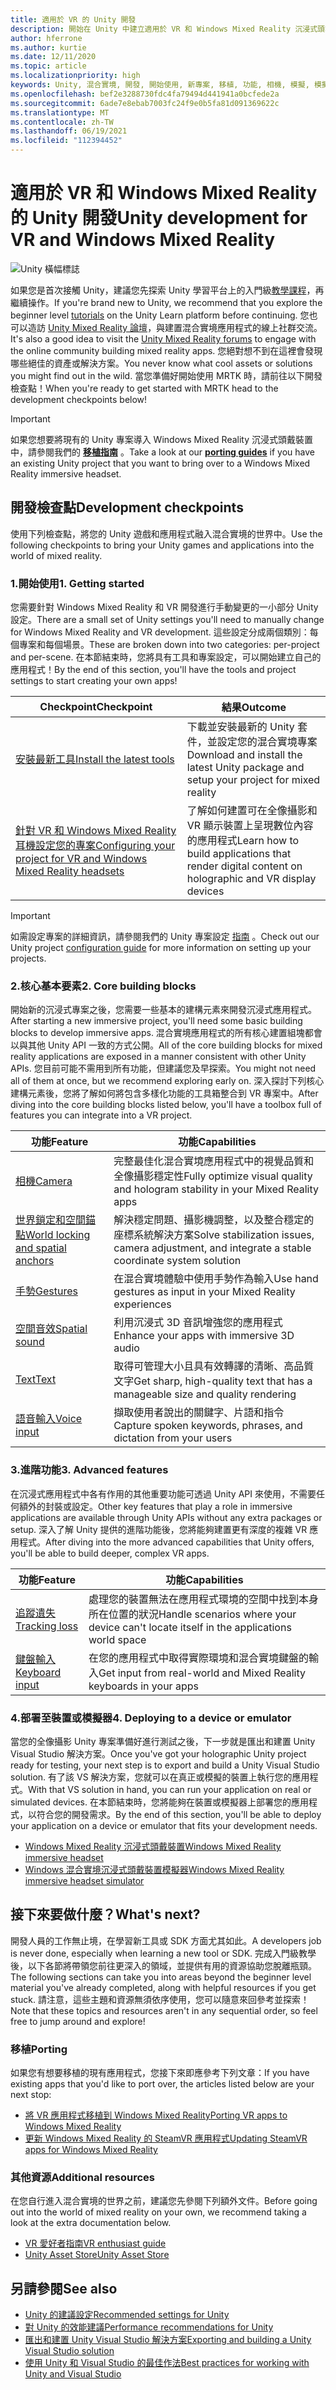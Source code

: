 ```yaml
---
title: 適用於 VR 的 Unity 開發
description: 開始在 Unity 中建立適用於 VR 和 Windows Mixed Reality 沉浸式頭戴裝置的混合實境應用程式。
author: hferrone
ms.author: kurtie
ms.date: 12/11/2020
ms.topic: article
ms.localizationpriority: high
keywords: Unity, 混合實境, 開發, 開始使用, 新專案, 移植, 功能, 相機, 模擬, 模擬, 文件, 混合實境頭戴式裝置, windows 混合實境頭戴式裝置, 虛擬實境頭戴式裝置, 什麼是虛擬實境, 什麼是擴增實境, MRTK, 混合實境工具組, 語音輸入, 定位相機, 模擬器, Azure, 教學課程
ms.openlocfilehash: bef2e3288730fdc4fa79494d441941a0bcfede2a
ms.sourcegitcommit: 6ade7e8ebab7003fc24f9e0b5fa81d091369622c
ms.translationtype: MT
ms.contentlocale: zh-TW
ms.lasthandoff: 06/19/2021
ms.locfileid: "112394452"
---
```

# <a name="unity-development-for-vr-and-windows-mixed-reality"></a><span data-ttu-id="24cdb-104">適用於 VR 和 Windows Mixed Reality 的 Unity 開發</span><span class="sxs-lookup"><span data-stu-id="24cdb-104">Unity development for VR and Windows Mixed Reality</span></span>

![Unity 橫幅標誌](../images/unity_logo_banner.png)

<span data-ttu-id="24cdb-106">如果您是首次接觸 Unity，建議您先探索 Unity 學習平台上的入門級[教學課程](https://unity3d.com/learn/tutorials)，再繼續操作。</span><span class="sxs-lookup"><span data-stu-id="24cdb-106">If you're brand new to Unity, we recommend that you explore the beginner level [tutorials](https://unity3d.com/learn/tutorials) on the Unity Learn platform before continuing.</span></span> <span data-ttu-id="24cdb-107">您也可以造訪 [Unity Mixed Reality 論壇](https://forum.unity3d.com/forums/hololens.102/)，與建置混合實境應用程式的線上社群交流。</span><span class="sxs-lookup"><span data-stu-id="24cdb-107">It's also a good idea to visit the [Unity Mixed Reality forums](https://forum.unity3d.com/forums/hololens.102/) to engage with the online community building mixed reality apps.</span></span> <span data-ttu-id="24cdb-108">您絕對想不到在這裡會發現哪些絕佳的資產或解決方案。</span><span class="sxs-lookup"><span data-stu-id="24cdb-108">You never know what cool assets or solutions you might find out in the wild.</span></span> <span data-ttu-id="24cdb-109">當您準備好開始使用 MRTK 時，請前往以下開發檢查點！</span><span class="sxs-lookup"><span data-stu-id="24cdb-109">When you're ready to get started with MRTK head to the development checkpoints below!</span></span>

> [!IMPORTANT]
> <span data-ttu-id="24cdb-110">如果您想要將現有的 Unity 專案導入 Windows Mixed Reality 沉浸式頭戴裝置中，請參閱我們的 **[移植指南](../porting-apps/porting-overview.md)** 。</span><span class="sxs-lookup"><span data-stu-id="24cdb-110">Take a look at our **[porting guides](../porting-apps/porting-overview.md)** if you have an existing Unity project that you want to bring over to a Windows Mixed Reality immersive headset.</span></span> 

## <a name="development-checkpoints"></a><span data-ttu-id="24cdb-111">開發檢查點</span><span class="sxs-lookup"><span data-stu-id="24cdb-111">Development checkpoints</span></span>

<span data-ttu-id="24cdb-112">使用下列檢查點，將您的 Unity 遊戲和應用程式融入混合實境的世界中。</span><span class="sxs-lookup"><span data-stu-id="24cdb-112">Use the following checkpoints to bring your Unity games and applications into the world of mixed reality.</span></span>

### <a name="1-getting-started"></a><span data-ttu-id="24cdb-113">1.開始使用</span><span class="sxs-lookup"><span data-stu-id="24cdb-113">1. Getting started</span></span>

<span data-ttu-id="24cdb-114">您需要針對 Windows Mixed Reality 和 VR 開發進行手動變更的一小部分 Unity 設定。</span><span class="sxs-lookup"><span data-stu-id="24cdb-114">There are a small set of Unity settings you'll need to manually change for Windows Mixed Reality and VR development.</span></span> <span data-ttu-id="24cdb-115">這些設定分成兩個類別：每個專案和每個場景。</span><span class="sxs-lookup"><span data-stu-id="24cdb-115">These are broken down into two categories: per-project and per-scene.</span></span> <span data-ttu-id="24cdb-116">在本節結束時，您將具有工具和專案設定，可以開始建立自己的應用程式！</span><span class="sxs-lookup"><span data-stu-id="24cdb-116">By the end of this section, you'll have the tools and project settings to start creating your own apps!</span></span>

|  <span data-ttu-id="24cdb-117">Checkpoint</span><span class="sxs-lookup"><span data-stu-id="24cdb-117">Checkpoint</span></span>  |  <span data-ttu-id="24cdb-118">結果</span><span class="sxs-lookup"><span data-stu-id="24cdb-118">Outcome</span></span>  |
| --- | --- |
| [<span data-ttu-id="24cdb-119">安裝最新工具</span><span class="sxs-lookup"><span data-stu-id="24cdb-119">Install the latest tools</span></span>](../install-the-tools.md) | <span data-ttu-id="24cdb-120">下載並安裝最新的 Unity 套件，並設定您的混合實境專案</span><span class="sxs-lookup"><span data-stu-id="24cdb-120">Download and install the latest Unity package and setup your project for mixed reality</span></span> |
| [<span data-ttu-id="24cdb-121">針對 VR 和 Windows Mixed Reality 耳機設定您的專案</span><span class="sxs-lookup"><span data-stu-id="24cdb-121">Configuring your project for VR and Windows Mixed Reality headsets</span></span>](/windows/mixed-reality/develop/unity/xr-project-setup?tabs=openxr) | <span data-ttu-id="24cdb-122">了解如何建置可在全像攝影和 VR 顯示裝置上呈現數位內容的應用程式</span><span class="sxs-lookup"><span data-stu-id="24cdb-122">Learn how to build applications that render digital content on holographic and VR display devices</span></span> |

> [!IMPORTANT]
> <span data-ttu-id="24cdb-123">如需設定專案的詳細資訊，請參閱我們的 Unity 專案設定 [指南](choosing-unity-version.md) 。</span><span class="sxs-lookup"><span data-stu-id="24cdb-123">Check out our Unity project [configuration guide](choosing-unity-version.md) for more information on setting up your projects.</span></span>

### <a name="2-core-building-blocks"></a><span data-ttu-id="24cdb-124">2.核心基本要素</span><span class="sxs-lookup"><span data-stu-id="24cdb-124">2. Core building blocks</span></span>

<span data-ttu-id="24cdb-125">開始新的沉浸式專案之後，您需要一些基本的建構元素來開發沉浸式應用程式。</span><span class="sxs-lookup"><span data-stu-id="24cdb-125">After starting a new immersive project, you'll need some basic building blocks to develop immersive apps.</span></span> <span data-ttu-id="24cdb-126">混合實境應用程式的所有核心建置組塊都會以與其他 Unity API 一致的方式公開。</span><span class="sxs-lookup"><span data-stu-id="24cdb-126">All of the core building blocks for mixed reality applications are exposed in a manner consistent with other Unity APIs.</span></span> <span data-ttu-id="24cdb-127">您目前可能不需用到所有功能，但建議您及早探索。</span><span class="sxs-lookup"><span data-stu-id="24cdb-127">You might not need all of them at once, but we recommend exploring early on.</span></span> <span data-ttu-id="24cdb-128">深入探討下列核心建構元素後，您將了解如何將包含多樣化功能的工具箱整合到 VR 專案中。</span><span class="sxs-lookup"><span data-stu-id="24cdb-128">After diving into the core building blocks listed below, you'll have a toolbox full of features you can integrate into a VR project.</span></span>

|  <span data-ttu-id="24cdb-129">功能</span><span class="sxs-lookup"><span data-stu-id="24cdb-129">Feature</span></span>  |  <span data-ttu-id="24cdb-130">功能</span><span class="sxs-lookup"><span data-stu-id="24cdb-130">Capabilities</span></span>  |
| --- | --- |
| [<span data-ttu-id="24cdb-131">相機</span><span class="sxs-lookup"><span data-stu-id="24cdb-131">Camera</span></span>](../unity/camera-in-unity.md) | <span data-ttu-id="24cdb-132">完整最佳化混合實境應用程式中的視覺品質和全像攝影穩定性</span><span class="sxs-lookup"><span data-stu-id="24cdb-132">Fully optimize visual quality and hologram stability in your Mixed Reality apps</span></span> |
| [<span data-ttu-id="24cdb-133">世界鎖定和空間錨點</span><span class="sxs-lookup"><span data-stu-id="24cdb-133">World locking and spatial anchors</span></span>](spatial-anchors-in-unity.md) | <span data-ttu-id="24cdb-134">解決穩定問題、攝影機調整，以及整合穩定的座標系統解決方案</span><span class="sxs-lookup"><span data-stu-id="24cdb-134">Solve stabilization issues, camera adjustment, and integrate a stable coordinate system solution</span></span> || [<span data-ttu-id="24cdb-135">運動控制器</span><span class="sxs-lookup"><span data-stu-id="24cdb-135">Motion controllers</span></span>](../unity/motion-controllers-in-unity.md) | <span data-ttu-id="24cdb-136">將空間動作新增至混合實境應用程式</span><span class="sxs-lookup"><span data-stu-id="24cdb-136">Add spatial actions to your Mixed Reality apps</span></span> |
| [<span data-ttu-id="24cdb-137">手勢</span><span class="sxs-lookup"><span data-stu-id="24cdb-137">Gestures</span></span>](../unity/gestures-in-unity.md) | <span data-ttu-id="24cdb-138">在混合實境體驗中使用手勢作為輸入</span><span class="sxs-lookup"><span data-stu-id="24cdb-138">Use hand gestures as input in your Mixed Reality experiences</span></span> |
| [<span data-ttu-id="24cdb-139">空間音效</span><span class="sxs-lookup"><span data-stu-id="24cdb-139">Spatial sound</span></span>](../unity/spatial-sound-in-unity.md) | <span data-ttu-id="24cdb-140">利用沉浸式 3D 音訊增強您的應用程式</span><span class="sxs-lookup"><span data-stu-id="24cdb-140">Enhance your apps with immersive 3D audio</span></span> |
| [<span data-ttu-id="24cdb-141">Text</span><span class="sxs-lookup"><span data-stu-id="24cdb-141">Text</span></span>](../unity/text-in-unity.md) | <span data-ttu-id="24cdb-142">取得可管理大小且具有效轉譯的清晰、高品質文字</span><span class="sxs-lookup"><span data-stu-id="24cdb-142">Get sharp, high-quality text that has a manageable size and quality rendering</span></span> |
| [<span data-ttu-id="24cdb-143">語音輸入</span><span class="sxs-lookup"><span data-stu-id="24cdb-143">Voice input</span></span>](../unity/voice-input-in-unity.md) | <span data-ttu-id="24cdb-144">擷取使用者說出的關鍵字、片語和指令</span><span class="sxs-lookup"><span data-stu-id="24cdb-144">Capture spoken keywords, phrases, and dictation from your users</span></span>|

### <a name="3-advanced-features"></a><span data-ttu-id="24cdb-145">3.進階功能</span><span class="sxs-lookup"><span data-stu-id="24cdb-145">3. Advanced features</span></span>

<span data-ttu-id="24cdb-146">在沉浸式應用程式中各有作用的其他重要功能可透過 Unity API 來使用，不需要任何額外的封裝或設定。</span><span class="sxs-lookup"><span data-stu-id="24cdb-146">Other key features that play a role in immersive applications are available through Unity APIs without any extra packages or setup.</span></span> <span data-ttu-id="24cdb-147">深入了解 Unity 提供的進階功能後，您將能夠建置更有深度的複雜 VR 應用程式。</span><span class="sxs-lookup"><span data-stu-id="24cdb-147">After diving into the more advanced capabilities that Unity offers, you'll be able to build deeper, complex VR apps.</span></span>

|  <span data-ttu-id="24cdb-148">功能</span><span class="sxs-lookup"><span data-stu-id="24cdb-148">Feature</span></span>  |  <span data-ttu-id="24cdb-149">功能</span><span class="sxs-lookup"><span data-stu-id="24cdb-149">Capabilities</span></span>  |
| --- | --- |
| [<span data-ttu-id="24cdb-150">追蹤遺失</span><span class="sxs-lookup"><span data-stu-id="24cdb-150">Tracking loss</span></span>](tracking-loss-in-unity.md) | <span data-ttu-id="24cdb-151">處理您的裝置無法在應用程式環境的空間中找到本身所在位置的狀況</span><span class="sxs-lookup"><span data-stu-id="24cdb-151">Handle scenarios where your device can't locate itself in the applications world space</span></span> |
| [<span data-ttu-id="24cdb-152">鍵盤輸入</span><span class="sxs-lookup"><span data-stu-id="24cdb-152">Keyboard input</span></span>](keyboard-input-in-unity.md) | <span data-ttu-id="24cdb-153">在您的應用程式中取得實際環境和混合實境鍵盤的輸入</span><span class="sxs-lookup"><span data-stu-id="24cdb-153">Get input from real-world and Mixed Reality keyboards in your apps</span></span> |

### <a name="4-deploying-to-a-device-or-emulator"></a><span data-ttu-id="24cdb-154">4.部署至裝置或模擬器</span><span class="sxs-lookup"><span data-stu-id="24cdb-154">4. Deploying to a device or emulator</span></span>

<span data-ttu-id="24cdb-155">當您的全像攝影 Unity 專案準備好進行測試之後，下一步就是匯出和建置 Unity Visual Studio 解決方案。</span><span class="sxs-lookup"><span data-stu-id="24cdb-155">Once you've got your holographic Unity project ready for testing, your next step is to export and build a Unity Visual Studio solution.</span></span> <span data-ttu-id="24cdb-156">有了該 VS 解決方案，您就可以在真正或模擬的裝置上執行您的應用程式。</span><span class="sxs-lookup"><span data-stu-id="24cdb-156">With that VS solution in hand, you can run your application on real or simulated devices.</span></span> <span data-ttu-id="24cdb-157">在本節結束時，您將能夠在裝置或模擬器上部署您的應用程式，以符合您的開發需求。</span><span class="sxs-lookup"><span data-stu-id="24cdb-157">By the end of this section, you'll be able to deploy your application on a device or emulator that fits your development needs.</span></span>

* [<span data-ttu-id="24cdb-158">Windows Mixed Reality 沉浸式頭戴裝置</span><span class="sxs-lookup"><span data-stu-id="24cdb-158">Windows Mixed Reality immersive headset</span></span>](../platform-capabilities-and-apis/using-visual-studio.md)
* [<span data-ttu-id="24cdb-159">Windows 混合實境沉浸式頭戴裝置模擬器</span><span class="sxs-lookup"><span data-stu-id="24cdb-159">Windows Mixed Reality immersive headset simulator</span></span>](../platform-capabilities-and-apis/using-the-windows-mixed-reality-simulator.md)

## <a name="whats-next"></a><span data-ttu-id="24cdb-160">接下來要做什麼？</span><span class="sxs-lookup"><span data-stu-id="24cdb-160">What's next?</span></span>

<span data-ttu-id="24cdb-161">開發人員的工作無止境，在學習新工具或 SDK 方面尤其如此。</span><span class="sxs-lookup"><span data-stu-id="24cdb-161">A developers job is never done, especially when learning a new tool or SDK.</span></span> <span data-ttu-id="24cdb-162">完成入門級教學後，以下各節將帶領您前往更深入的領域，並提供有用的資源協助您脫離瓶頸。</span><span class="sxs-lookup"><span data-stu-id="24cdb-162">The following sections can take you into areas beyond the beginner level material you've already completed, along with helpful resources if you get stuck.</span></span> <span data-ttu-id="24cdb-163">請注意，這些主題和資源無須依序使用，您可以隨意來回參考並探索！</span><span class="sxs-lookup"><span data-stu-id="24cdb-163">Note that these topics and resources aren't in any sequential order, so feel free to jump around and explore!</span></span>

### <a name="porting"></a><span data-ttu-id="24cdb-164">移植</span><span class="sxs-lookup"><span data-stu-id="24cdb-164">Porting</span></span>

<span data-ttu-id="24cdb-165">如果您有想要移植的現有應用程式，您接下來即應參考下列文章：</span><span class="sxs-lookup"><span data-stu-id="24cdb-165">If you have existing apps that you'd like to port over, the articles listed below are your next stop:</span></span>

* [<span data-ttu-id="24cdb-166">將 VR 應用程式移植到 Windows Mixed Reality</span><span class="sxs-lookup"><span data-stu-id="24cdb-166">Porting VR apps to Windows Mixed Reality</span></span>](../porting-apps/porting-guides.md?tabs=project)
* [<span data-ttu-id="24cdb-167">更新 Windows Mixed Reality 的 SteamVR 應用程式</span><span class="sxs-lookup"><span data-stu-id="24cdb-167">Updating SteamVR apps for Windows Mixed Reality</span></span>](../porting-apps/updating-your-steamvr-application-for-windows-mixed-reality.md)

### <a name="additional-resources"></a><span data-ttu-id="24cdb-168">其他資源</span><span class="sxs-lookup"><span data-stu-id="24cdb-168">Additional resources</span></span>

<span data-ttu-id="24cdb-169">在您自行進入混合實境的世界之前，建議您先參閱下列額外文件。</span><span class="sxs-lookup"><span data-stu-id="24cdb-169">Before going out into the world of mixed reality on your own, we recommend taking a look at the extra documentation below.</span></span> 

* [<span data-ttu-id="24cdb-170">VR 愛好者指南</span><span class="sxs-lookup"><span data-stu-id="24cdb-170">VR enthusiast guide</span></span>](/windows/mixed-reality/enthusiast-guide/vr-journey)
* [<span data-ttu-id="24cdb-171">Unity Asset Store</span><span class="sxs-lookup"><span data-stu-id="24cdb-171">Unity Asset Store</span></span>](https://assetstore.unity.com)

## <a name="see-also"></a><span data-ttu-id="24cdb-172">另請參閱</span><span class="sxs-lookup"><span data-stu-id="24cdb-172">See also</span></span> 

* [<span data-ttu-id="24cdb-173">Unity 的建議設定</span><span class="sxs-lookup"><span data-stu-id="24cdb-173">Recommended settings for Unity</span></span>](recommended-settings-for-unity.md)
* [<span data-ttu-id="24cdb-174">對 Unity 的效能建議</span><span class="sxs-lookup"><span data-stu-id="24cdb-174">Performance recommendations for Unity</span></span>](performance-recommendations-for-unity.md)
* [<span data-ttu-id="24cdb-175">匯出和建置 Unity Visual Studio 解決方案</span><span class="sxs-lookup"><span data-stu-id="24cdb-175">Exporting and building a Unity Visual Studio solution</span></span>](exporting-and-building-a-unity-visual-studio-solution.md)
* [<span data-ttu-id="24cdb-176">使用 Unity 和 Visual Studio 的最佳作法</span><span class="sxs-lookup"><span data-stu-id="24cdb-176">Best practices for working with Unity and Visual Studio</span></span>](best-practices-for-working-with-unity-and-visual-studio.md)